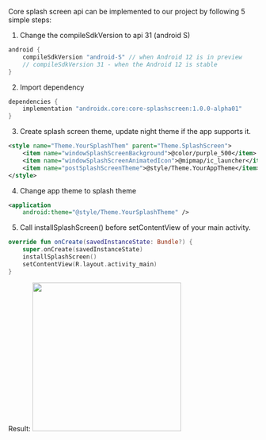Core splash screen api can be implemented to our project by following 5 simple steps:
1. Change the compileSdkVersion to api 31 (android S)
```groovy
android {
    compileSdkVersion "android-S" // when Android 12 is in preview
    // compileSdkVersion 31 - when the Android 12 is stable
}
```
2. Import dependency
```groovy
dependencies {
    implementation "androidx.core:core-splashscreen:1.0.0-alpha01"
}
```
3. Create splash screen theme, update night theme if the app supports it.
```XML
<style name="Theme.YourSplashThem" parent="Theme.SplashScreen">
    <item name="windowSplashScreenBackground">@color/purple_500</item>
    <item name="windowSplashScreenAnimatedIcon">@mipmap/ic_launcher</item>
    <item name="postSplashScreenTheme">@style/Theme.YourAppTheme</item>
</style>
```
4. Change app theme to splash theme
```XML
<application
    android:theme="@style/Theme.YourSplashTheme" />
```
5. Call installSplashScreen() before setContentView of your main activity.
```kotlin
override fun onCreate(savedInstanceState: Bundle?) {
    super.onCreate(savedInstanceState)
    installSplashScreen()
    setContentView(R.layout.activity_main)
}
```

Result:
<img width="300" src="CoreSplashScreenApi.pdf"/>